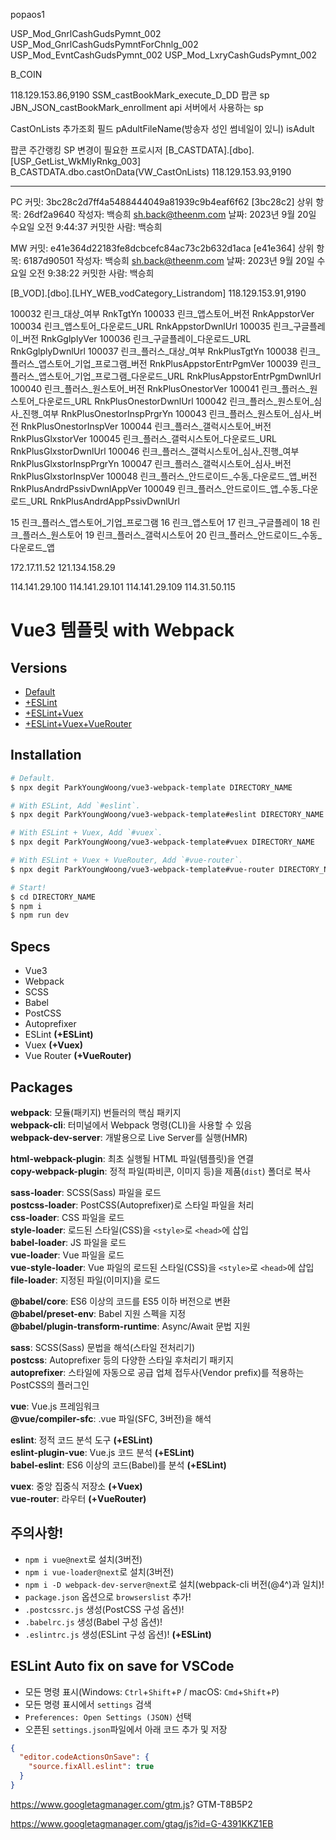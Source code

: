 popaos1

USP_Mod_GnrlCashGudsPymnt_002
USP_Mod_GnrlCashGudsPymntForChnlg_002
USP_Mod_EvntCashGudsPymnt_002
USP_Mod_LxryCashGudsPymnt_002

B_COIN


118.129.153.86,9190
SSM_castBookMark_execute_D_DD      팝콘 sp
JBN_JSON_castBookMark_enrollment    api 서버에서 사용하는 sp

CastOnLists 
추가조회 필드
pAdultFileName(방송자 성인 썸네일이 있니)
isAdult

팝콘 주간랭킹 SP
변경이 필요한 프로시저
[B_CASTDATA].[dbo].[USP_GetList_WkMlyRnkg_003]
B_CASTDATA.dbo.castOnData(VW_CastOnLists)
118.129.153.93,9190

-----------------------


PC
커밋: 3bc28c2d7ff4a5488444049a81939c9b4eaf6f62 [3bc28c2]
상위 항목: 26df2a9640
작성자: 백승희 <sh.back@theenm.com>
날짜: 2023년 9월 20일 수요일 오전 9:44:37
커밋한 사람: 백승희

MW
커밋: e41e364d22183fe8dcbcefc84ac73c2b632d1aca [e41e364]
상위 항목: 6187d90501
작성자: 백승희 <sh.back@theenm.com>
날짜: 2023년 9월 20일 수요일 오전 9:38:22
커밋한 사람: 백승희

[B_VOD].[dbo].[LHY_WEB_vodCategory_Listrandom]
118.129.153.91,9190


100032	린크_대상_여부	RnkTgtYn
100033	린크_앱스토어_버전	RnkAppstorVer
100034	린크_앱스토어_다운로드_URL	RnkAppstorDwnlUrl
100035	린크_구글플레이_버전	RnkGglplyVer
100036	린크_구글플레이_다운로드_URL	RnkGglplyDwnlUrl
100037	린크_플러스_대상_여부	RnkPlusTgtYn
100038	린크_플러스_앱스토어_기업_프로그램_버전	RnkPlusAppstorEntrPgmVer
100039	린크_플러스_앱스토어_기업_프로그램_다운로드_URL	RnkPlusAppstorEntrPgmDwnlUrl
100040	린크_플러스_원스토어_버전	RnkPlusOnestorVer
100041	린크_플러스_원스토어_다운로드_URL	RnkPlusOnestorDwnlUrl
100042	린크_플러스_원스토어_심사_진행_여부	RnkPlusOnestorInspPrgrYn
100043	린크_플러스_원스토어_심사_버전	RnkPlusOnestorInspVer
100044	린크_플러스_갤럭시스토어_버전	RnkPlusGlxstorVer
100045	린크_플러스_갤럭시스토어_다운로드_URL	RnkPlusGlxstorDwnlUrl
100046	린크_플러스_갤럭시스토어_심사_진행_여부	RnkPlusGlxstorInspPrgrYn
100047	린크_플러스_갤럭시스토어_심사_버전	RnkPlusGlxstorInspVer
100048	린크_플러스_안드로이드_수동_다운로드_앱_버전	RnkPlusAndrdPssivDwnlAppVer
100049	린크_플러스_안드로이드_앱_수동_다운로드_URL	RnkPlusAndrdAppPssivDwnlUrl


15	린크_플러스_앱스토어_기업_프로그램
16	린크_앱스토어
17	린크_구글플레이
18	린크_플러스_원스토어
19	린크_플러스_갤럭시스토어
20	린크_플러스_안드로이드_수동_다운로드_앱



172.17.11.52
121.134.158.29


114.141.29.100
114.141.29.101
114.141.29.109
114.31.50.115

# Vue3 템플릿 with Webpack

## Versions

- [Default](https://github.com/ParkYoungWoong/vue3-webpack-template/tree/master)<br>
- [+ESLint](https://github.com/ParkYoungWoong/vue3-webpack-template/tree/eslint)<br>
- [+ESLint+Vuex](https://github.com/ParkYoungWoong/vue3-webpack-template/tree/vuex)<br>
- [+ESLint+Vuex+VueRouter](https://github.com/ParkYoungWoong/vue3-webpack-template/tree/vue-router)<br>

## Installation

```bash
# Default.
$ npx degit ParkYoungWoong/vue3-webpack-template DIRECTORY_NAME

# With ESLint, Add `#eslint`.
$ npx degit ParkYoungWoong/vue3-webpack-template#eslint DIRECTORY_NAME

# With ESLint + Vuex, Add `#vuex`.
$ npx degit ParkYoungWoong/vue3-webpack-template#vuex DIRECTORY_NAME

# With ESLint + Vuex + VueRouter, Add `#vue-router`.
$ npx degit ParkYoungWoong/vue3-webpack-template#vue-router DIRECTORY_NAME

# Start!
$ cd DIRECTORY_NAME
$ npm i
$ npm run dev
```

## Specs

- Vue3
- Webpack
- SCSS
- Babel
- PostCSS
- Autoprefixer
- ESLint __(+ESLint)__
- Vuex __(+Vuex)__
- Vue Router __(+VueRouter)__

## Packages

__webpack__: 모듈(패키지) 번들러의 핵심 패키지<br>
__webpack-cli__: 터미널에서 Webpack 명령(CLI)을 사용할 수 있음<br>
__webpack-dev-server__: 개발용으로 Live Server를 실행(HMR)<br>

__html-webpack-plugin__: 최초 실행될 HTML 파일(템플릿)을 연결<br>
__copy-webpack-plugin__: 정적 파일(파비콘, 이미지 등)을 제품(`dist`) 폴더로 복사<br>

__sass-loader__: SCSS(Sass) 파일을 로드<br>
__postcss-loader__: PostCSS(Autoprefixer)로 스타일 파일을 처리<br>
__css-loader__: CSS 파일을 로드<br>
__style-loader__: 로드된 스타일(CSS)을 `<style>`로 `<head>`에 삽입<br>
__babel-loader__: JS 파일을 로드<br>
__vue-loader__: Vue 파일을 로드<br>
__vue-style-loader__: Vue 파일의 로드된 스타일(CSS)을 `<style>`로 `<head>`에 삽입<br>
__file-loader__: 지정된 파일(이미지)을 로드<br>

__@babel/core__: ES6 이상의 코드를 ES5 이하 버전으로 변환<br>
__@babel/preset-env__: Babel 지원 스펙을 지정<br>
__@babel/plugin-transform-runtime__: Async/Await 문법 지원<br>

__sass__: SCSS(Sass) 문법을 해석(스타일 전처리기)<br>
__postcss__: Autoprefixer 등의 다양한 스타일 후처리기 패키지<br>
__autoprefixer__: 스타일에 자동으로 공급 업체 접두사(Vendor prefix)를 적용하는 PostCSS의 플러그인<br>

__vue__: Vue.js 프레임워크<br>
__@vue/compiler-sfc__: .vue 파일(SFC, 3버전)을 해석<br>

__eslint__: 정적 코드 분석 도구 __(+ESLint)__<br>
__eslint-plugin-vue__: Vue.js 코드 분석 __(+ESLint)__<br>
__babel-eslint__: ES6 이상의 코드(Babel)를 분석 __(+ESLint)__<br>

__vuex__: 중앙 집중식 저장소 __(+Vuex)__<br>
__vue-router__: 라우터 __(+VueRouter)__<br>

## 주의사항!

- `npm i vue@next`로 설치(3버전)
- `npm i vue-loader@next`로 설치(3버전)
- `npm i -D webpack-dev-server@next`로 설치(webpack-cli 버전(@4^)과 일치)!<br>
- `package.json` 옵션으로 `browserslist` 추가!<br>
- `.postcssrc.js` 생성(PostCSS 구성 옵션)!<br>
- `.babelrc.js` 생성(Babel 구성 옵션)!<br>
- `.eslintrc.js` 생성(ESLint 구성 옵션)! __(+ESLint)__<br>

## ESLint Auto fix on save for VSCode

- 모든 명령 표시(Windows: `Ctrl`+`Shift`+`P` / macOS: `Cmd`+`Shift`+`P`)
- 모든 명령 표시에서 `settings` 검색
- `Preferences: Open Settings (JSON)` 선택
- 오픈된 `settings.json`파일에서 아래 코드 추가 및 저장

```json
{
  "editor.codeActionsOnSave": {
    "source.fixAll.eslint": true
  }
}
```


https://www.googletagmanager.com/gtm.js?   GTM-T8B5P2

https://www.googletagmanager.com/gtag/js?id=G-4391KKZ1EB

